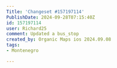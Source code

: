 ```yaml
---
Title: 'Changeset #157197114'
PublishDate: 2024-09-28T07:15:40Z
id: 157197114
user: Richard25
comment: Updated a bus_stop
created_by: Organic Maps ios 2024.09.08
tags:
- Montenegro

---
```

